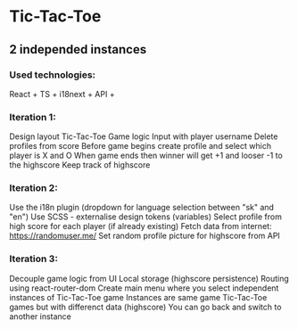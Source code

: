 # Tic-Tac-Toe
## 2 independed instances
### Used technologies:
React + TS + i18next + API +

### Iteration 1:
Design layout
Tic-Tac-Toe Game logic
Input with player username
Delete profiles from score
Before game begins create profile and select which player is X and O
When game ends then winner will get +1 and looser -1 to the highscore
Keep track of highscore

### Iteration 2: 
Use the i18n plugin (dropdown for language selection between "sk" and "en")
Use SCSS - externalise design tokens (variables)
Select profile from high score for each player (if already existing)
Fetch data from internet: https://randomuser.me/
Set random profile picture for highscore from API

### Iteration 3:
Decouple game logic from UI
Local storage (highscore persistence)
Routing using react-router-dom
Create main menu where you select independent instances of Tic-Tac-Toe game
Instances are same game Tic-Tac-Toe games but with differenct data (highscore)
You can go back and switch to another instance
